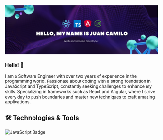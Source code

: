![](https://github.com/catomas/catomas/blob/main/Githubbanner.png)

### Hello! 👋
I am a Software Engineer with over two years of experience in the programming world. Passionate about coding with a strong foundation in JavaScript and TypeScript, constantly seeking challenges to enhance my skills. Specializing in frameworks such as React and Angular, where I strive every day to push boundaries and master new techniques to craft amazing applications.

## 🛠️ Technologies & Tools
![JavaScript Badge](https://img.shields.io/badge/JavaScript-F7DF1E?logo=javascript&logoColor=000&style=flat-square)

<!--
**catomas/catomas** is a ✨ _special_ ✨ repository because its `README.md` (this file) appears on your GitHub profile.

Here are some ideas to get you started:

- 🔭 I’m currently working on ...
- 🌱 I’m currently learning ...
- 👯 I’m looking to collaborate on ...
- 🤔 I’m looking for help with ...
- 💬 Ask me about ...
- 📫 How to reach me: ...
- 😄 Pronouns: ...
- ⚡ Fun fact: ...
-->
